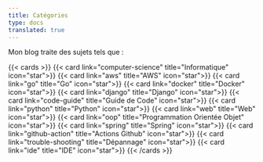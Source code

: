 ```yaml
---
title: Catégories
type: docs
translated: true
---
```

Mon blog traite des sujets tels que :

{{< cards >}}
  {{< card link="computer-science" title="Informatique" icon="star">}}
  {{< card link="aws" title="AWS" icon="star">}}
  {{< card link="go" title="Go" icon="star">}}
  {{< card link="docker" title="Docker" icon="star">}}
  {{< card link="django" title="Django" icon="star">}}
  {{< card link="code-guide" title="Guide de Code" icon="star">}}
  {{< card link="python" title="Python" icon="star">}}
  {{< card link="web" title="Web" icon="star">}}
  {{< card link="oop" title="Programmation Orientée Objet" icon="star">}}
  {{< card link="spring" title="Spring" icon="star">}}
  {{< card link="github-action" title="Actions Github" icon="star">}}
  {{< card link="trouble-shooting" title="Dépannage" icon="star">}}
  {{< card link="ide" title="IDE" icon="star">}}
{{< /cards >}}